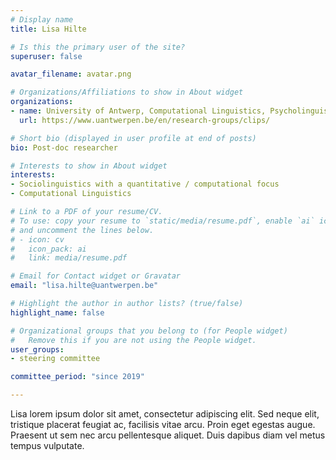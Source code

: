 ```yaml
---
# Display name
title: Lisa Hilte

# Is this the primary user of the site?
superuser: false

avatar_filename: avatar.png

# Organizations/Affiliations to show in About widget
organizations:
- name: University of Antwerp, Computational Linguistics, Psycholinguistics and Sociolinguistics research center (CLiPS)
  url: https://www.uantwerpen.be/en/research-groups/clips/

# Short bio (displayed in user profile at end of posts)
bio: Post-doc researcher

# Interests to show in About widget
interests:
- Sociolinguistics with a quantitative / computational focus
- Computational Linguistics

# Link to a PDF of your resume/CV.
# To use: copy your resume to `static/media/resume.pdf`, enable `ai` icons in `params.toml`, 
# and uncomment the lines below.
# - icon: cv
#   icon_pack: ai
#   link: media/resume.pdf

# Email for Contact widget or Gravatar
email: "lisa.hilte@uantwerpen.be"

# Highlight the author in author lists? (true/false)
highlight_name: false

# Organizational groups that you belong to (for People widget)
#   Remove this if you are not using the People widget.
user_groups:
- steering committee

committee_period: "since 2019"

---
```


Lisa lorem ipsum dolor sit amet, consectetur adipiscing elit. Sed
neque elit, tristique placerat feugiat ac, facilisis vitae arcu. Proin eget
egestas augue. Praesent ut sem nec arcu pellentesque aliquet. Duis dapibus diam
vel metus tempus vulputate.
